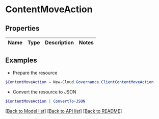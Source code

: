 # ContentMoveAction
## Properties

Name | Type | Description | Notes
------------ | ------------- | ------------- | -------------

## Examples

- Prepare the resource
```powershell
$ContentMoveAction = New-Cloud.Governance.ClientContentMoveAction 
```

- Convert the resource to JSON
```powershell
$ContentMoveAction | ConvertTo-JSON
```

[[Back to Model list]](../README.md#documentation-for-models) [[Back to API list]](../README.md#documentation-for-api-endpoints) [[Back to README]](../README.md)

